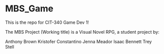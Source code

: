 # MBS_Game

This is the repo for CIT-340 Game Dev 1!

The MBS Project (Working title) is a Visual Novel RPG, a student project by:

Anthony Brown
Kristofer Constantino
Jenna Meador
Isaac Bennett
Trey Stell